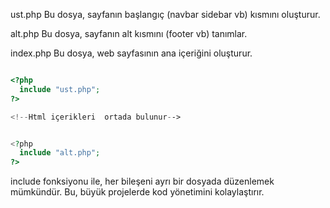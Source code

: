 ust.php
Bu dosya, sayfanın başlangıç (navbar sidebar vb) kısmını oluşturur.

alt.php
Bu dosya, sayfanın alt kısmını (footer vb) tanımlar.

index.php
Bu dosya, web sayfasının ana içeriğini oluşturur.

```php

<?php
  include "ust.php";
?>

<!--Html içerikleri  ortada bulunur-->


<?php
  include "alt.php";
?>
```

include fonksiyonu ile, her bileşeni ayrı bir dosyada düzenlemek mümkündür. Bu, büyük projelerde kod yönetimini kolaylaştırır.